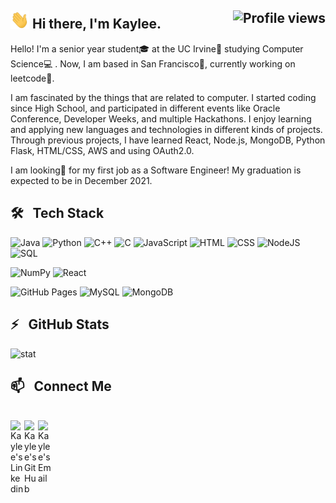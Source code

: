 
<h2>
	<img src="img/wave.gif" width="30px"> Hi there, I'm Kaylee. <img align="right" src="https://gpvc.arturio.dev/bikaylee" alt="Profile views">
</h2>
  
Hello! I'm a senior year student🎓 at the UC Irvine🏫 studying Computer Science💻 . Now, I am based in San Francisco🌉, currently working on leetcode🌱.

I am fascinated by the things that are related to computer. I started coding since High School, and participated in different events like Oracle Conference, Developer Weeks, and multiple Hackathons. I enjoy learning and applying new languages and technologies in different kinds of projects. Through previous projects, I have learned React, Node.js, MongoDB, Python Flask, HTML/CSS, AWS and using OAuth2.0. 


I am looking🔭 for my first job as a Software Engineer! My graduation is expected to be in December 2021.


## 🛠 &nbsp; Tech Stack

![Java](https://img.shields.io/badge/Java-%23007396.svg?logo=java&logoColor=white)
![Python](https://img.shields.io/badge/Python%20-%2314354C.svg?logo=python&logoColor=white)
![C++](https://img.shields.io/badge/C++%20-%2300599C.svg?logo=c%2B%2B&logoColor=white)
![C](https://img.shields.io/badge/C%20-%232370ED.svg?logo=c&logoColor=white)
![JavaScript](https://img.shields.io/badge/JavaScript%20-%23F7DF1E.svg?logo=javascript&logoColor=black)
![HTML](https://img.shields.io/badge/HTML%20-%23E34F26.svg?logo=html5&logoColor=white)
![CSS](https://img.shields.io/badge/CSS%20-%231572B6.svg?logo=css3&logoColor=white)
![NodeJS](https://img.shields.io/badge/Node.js%20-%2343853D.svg?logo=node.js&logoColor=white)
![SQL](https://img.shields.io/badge/SQL%20-%23025E8C.svg?logo=amazon-dynamodb&logoColor=white)


![NumPy](https://img.shields.io/badge/Numpy%20-%23013243.svg?logo=numpy&logoColor=white)
![React](https://img.shields.io/badge/React%20-%2320232a.svg?logo=react&logoColor=%2361DAFB)


![GitHub Pages](https://img.shields.io/badge/GitHub%20Pages-%23327FC7.svg?logo=github&logoColor=white)
![MySQL](https://img.shields.io/badge/MySQL-%2300f.svg?logo=mysql&logoColor=white)
![MongoDB](https://img.shields.io/badge/MongoDB-%234ea94b.svg?logo=mongodb&logoColor=white)

## ⚡️ &nbsp; GitHub Stats

![stat](https://github-readme-stats.vercel.app/api?username=bikaylee&show_icons=true&include_all_commits=true)

## 📫 &nbsp; Connect Me

<br/>

<a href="https://www.linkedin.com/in/bixia-d-880753122/">
  <img align="left" alt="Kaylee's Linkedin" width="22px" src="https://cdn.jsdelivr.net/npm/simple-icons@v3/icons/linkedin.svg" />
</a>

<a href="https://github.com/bikaylee">
  <img align="left" alt="Kaylee's GitHub" width="22px" src="https://cdn.jsdelivr.net/npm/simple-icons@v3/icons/github.svg" />
</a>

<a href="mailto:bixiadd@gmail.com">
  <img align="left" alt="Kaylee's Email" width="22px" src="https://cdn.jsdelivr.net/npm/simple-icons@v3/icons/gmail.svg" />
</a>


<br/>


<!--
### Hi there 👋

Here is Kaylee. 🔭 I’m currently doing leetcode.

### 🖥 Personal Website:
[kayleedeng.com](https://kayleedeng.com)


### 📫 How to reach me:
[bixiadd@gmail.com](mailto:bixiadd@gmail.com)


**bikaylee/bikaylee** is a ✨ _special_ ✨ repository because its `README.md` (this file) appears on your GitHub profile.

Here are some ideas to get you started:

- 🔭 I’m currently working on ...
- 🌱 I’m currently learning ...
- 👯 I’m looking to collaborate on ...
- 🤔 I’m looking for help with ...
- 💬 Ask me about ...
- 📫 How to reach me: ...
- 😄 Pronouns: ...
- ⚡ Fun fact: ...
-->
